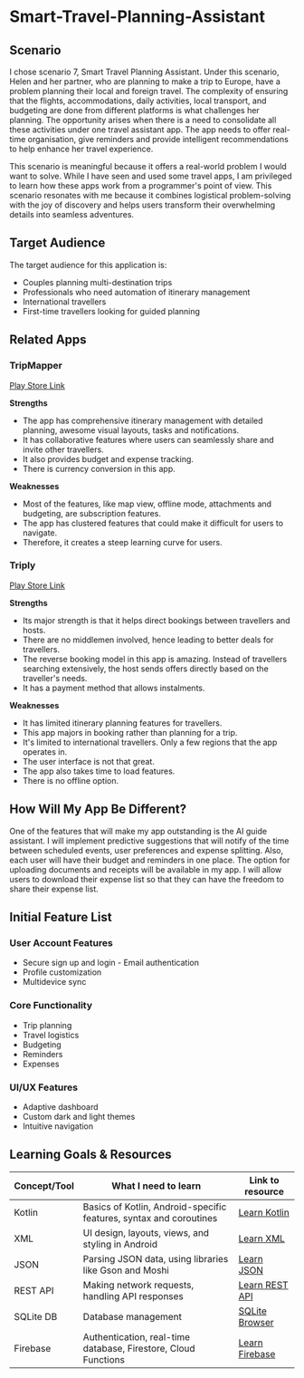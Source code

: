 # Smart-Travel-Planning-Assistant


## Scenario
I chose scenario 7, Smart Travel Planning Assistant. Under this scenario, Helen and her partner, who are planning to make a trip to Europe, have a problem planning their local and foreign travel. The complexity of ensuring that the flights, accommodations, daily activities, local transport, and budgeting are done from different platforms is what challenges her planning. The opportunity arises when there is a need to consolidate all these activities under one travel assistant app. The app needs to offer real-time organisation, give reminders and provide intelligent recommendations to help enhance her travel experience.

This scenario is meaningful because it offers a real-world problem I would want to solve. While I have seen and used some travel apps, I am privileged to learn how these apps work from a programmer's point of view. This scenario resonates with me because it combines logistical problem-solving with the joy of discovery and helps users transform their overwhelming details into seamless adventures.

## Target Audience
The target audience for this application is:
- Couples planning multi-destination trips
- Professionals who need automation of itinerary management
- International travellers
- First-time travellers looking for guided planning

## Related Apps

### TripMapper
[Play Store Link](https://play.google.com/store/apps/details?id=com.tripmapper.tripmapper)

**Strengths**
- The app has comprehensive itinerary management with detailed planning, awesome visual layouts, tasks and notifications.
- It has collaborative features where users can seamlessly share and invite other travellers.
- It also provides budget and expense tracking.
- There is currency conversion in this app.

**Weaknesses**
- Most of the features, like map view, offline mode, attachments and budgeting, are subscription features.
- The app has clustered features that could make it difficult for users to navigate.
- Therefore, it creates a steep learning curve for users.

### Triply
[Play Store Link](https://play.google.com/store/apps/details?id=com.app.tripitacaandroidapplication)

**Strengths**
- Its major strength is that it helps direct bookings between travellers and hosts. 
- There are no middlemen involved, hence leading to better deals for travellers.
- The reverse booking model in this app is amazing. Instead of travellers searching extensively, the host sends offers directly based on the traveller's needs.
- It has a payment method that allows instalments.

**Weaknesses**
- It has limited itinerary planning features for travellers.
- This app majors in booking rather than planning for a trip.
- It's limited to international travellers. Only a few regions that the app operates in.
- The user interface is not that great.
- The app also takes time to load features.
- There is no offline option.

## How Will My App Be Different?
One of the features that will make my app outstanding is the AI guide assistant. I will implement predictive suggestions that will notify of the time between scheduled events, user preferences and expense splitting. Also, each user will have their budget and reminders in one place. The option for uploading documents and receipts will be available in my app. I will allow users to download their expense list so that they can have the freedom to share their expense list.

## Initial Feature List

### User Account Features
- Secure sign up and login - Email authentication
- Profile customization
- Multidevice sync

### Core Functionality
- Trip planning
- Travel logistics
- Budgeting
- Reminders
- Expenses

### UI/UX Features
- Adaptive dashboard
- Custom dark and light themes
- Intuitive navigation

## Learning Goals & Resources  

| Concept/Tool | What I need to learn | Link to resource |
|-------------|----------------------|------------------|
| Kotlin | Basics of Kotlin, Android-specific features, syntax and coroutines | [Learn Kotlin](https://kotlinlang.org/) |
| XML | UI design, layouts, views, and styling in Android | [Learn XML](https://www.w3schools.com/xml/) |
| JSON | Parsing JSON data, using libraries like Gson and Moshi | [Learn JSON](https://www.json.org/json-en.html) |
| REST API | Making network requests, handling API responses | [Learn REST API](https://restfulapi.net/) |
| SQLite DB | Database management | [SQLite Browser](https://sqlitebrowser.org/) |
| Firebase | Authentication, real-time database, Firestore, Cloud Functions | [Learn Firebase](https://firebase.google.com/) |
